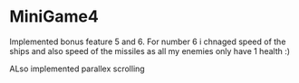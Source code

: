 # MiniGame4

Implemented bonus feature 5 and 6.
For number 6 i chnaged speed of the ships and also speed of the missiles as all my enemies only have 1 health :)

ALso implemented parallex scrolling
